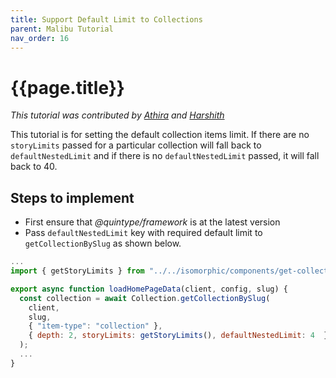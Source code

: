 ```yaml
---
title: Support Default Limit to Collections
parent: Malibu Tutorial
nav_order: 16
---
```


# {{page.title}}

*This tutorial was contributed by [Athira](https://twitter.com/AthiraMRaju) and [Harshith](ttps://www.linkedin.com/in/harshith-raj-092ba4176)*

This tutorial is for setting the default collection items limit. If there are no `storyLimits` passed for a particular collection will fall back to `defaultNestedLimit` and if there is no `defaultNestedLimit` passed, it will fall back to 40.


## Steps to implement

* First ensure that *@quintype/framework* is at the latest version
* Pass `defaultNestedLimit` key with required default limit to `getCollectionBySlug` as shown below.

```javascript
...
import { getStoryLimits } from "../../isomorphic/components/get-collection-template";

export async function loadHomePageData(client, config, slug) {
  const collection = await Collection.getCollectionBySlug(
    client,
    slug,
    { "item-type": "collection" },
    { depth: 2, storyLimits: getStoryLimits(), defaultNestedLimit: 4  }
  );
  ...
}
```

